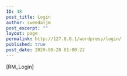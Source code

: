 ```yaml
---
ID: 48
post_title: Login
author: sweedaljm
post_excerpt: ""
layout: page
permalink: http://127.0.0.1/wordpress/login/
published: true
post_date: 2020-08-28 01:00:22
---
```

[RM_Login]